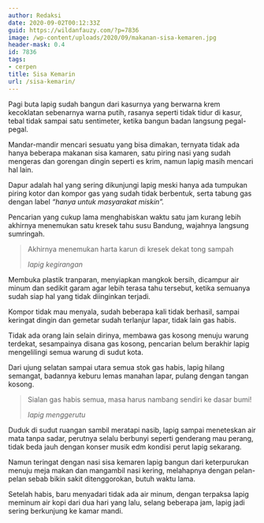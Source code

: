 ```yaml
---
author: Redaksi
date: 2020-09-02T00:12:33Z
guid: https://wildanfauzy.com/?p=7836
image: /wp-content/uploads/2020/09/makanan-sisa-kemaren.jpg
header-mask: 0.4
id: 7836
tags:
- cerpen
title: Sisa Kemarin
url: /sisa-kemarin/
---
```


Pagi buta lapig sudah bangun dari kasurnya yang berwarna krem kecoklatan sebenarnya warna putih, rasanya seperti tidak tidur di kasur, tebal tidak sampai satu sentimeter, ketika bangun badan langsung pegal-pegal.

Mandar-mandir mencari sesuatu yang bisa dimakan, ternyata tidak ada hanya beberapa makanan sisa kamaren, satu piring nasi yang sudah mengeras dan gorengan dingin seperti es krim, namun lapig masih mencari hal lain.

Dapur adalah hal yang sering dikunjungi lapig meski hanya ada tumpukan piring kotor dan kompor gas yang sudah tidak berbentuk, serta tabung gas dengan label _&#8220;hanya untuk masyarakat miskin&#8221;._

Pencarian yang cukup lama menghabiskan waktu satu jam kurang lebih akhirnya menemukan satu kresek tahu susu Bandung, wajahnya langsung sumringah.

<blockquote class="wp-block-quote">
  <p>
    Akhirnya menemukan harta karun di kresek dekat tong sampah
  </p>
  
  <cite>lapig kegirangan</cite>
</blockquote>

Membuka plastik tranparan, menyiapkan mangkok bersih, dicampur air minum dan sedikit garam agar lebih terasa tahu tersebut, ketika semuanya sudah siap hal yang tidak diinginkan terjadi.

Kompor tidak mau menyala, sudah beberapa kali tidak berhasil, sampai keringat dingin dan gemetar sudah terlanjur lapar, tidak lain gas habis.

Tidak ada orang lain selain dirinya, membawa gas kosong menuju warung terdekat, sesampainya disana gas kosong, pencarian belum berakhir lapig mengelilingi semua warung di sudut kota.

Dari ujung selatan sampai utara semua stok gas habis, lapig hilang semangat, badannya keburu lemas manahan lapar, pulang dengan tangan kosong.

<blockquote class="wp-block-quote">
  <p>
    Sialan gas habis semua, masa harus nambang sendiri ke dasar bumi!
  </p>
  
  <cite>lapig menggerutu</cite>
</blockquote>

Duduk di sudut ruangan sambil meratapi nasib, lapig sampai meneteskan air mata tanpa sadar, perutnya selalu berbunyi seperti genderang mau perang, tidak beda jauh dengan konser musik edm kondisi perut lapig sekarang.

Namun teringat dengan nasi sisa kemaren lapig bangun dari keterpurukan menuju meja makan dan mangambil nasi kering, melahapnya dengan pelan-pelan sebab bikin sakit ditenggorokan, butuh waktu lama.

Setelah habis, baru menyadari tidak ada air minum, dengan terpaksa lapig meminum air kopi dari dua hari yang lalu, selang beberapa jam, lapig jadi sering berkunjung ke kamar mandi.